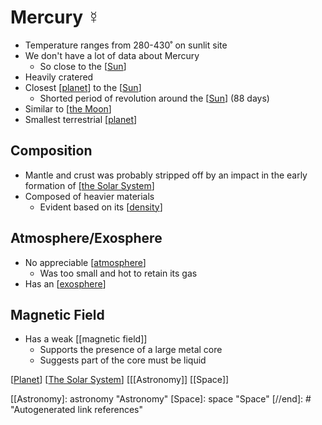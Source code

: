 # Mercury ☿

- Temperature ranges from 280-430˚ on sunlit site
- We don't have a lot of data about Mercury
  - So close to the [[Sun]]
- Heavily cratered
- Closest [[planet]] to the [[Sun]]
  - Shorted period of revolution around the [[Sun]] (88 days)
- Similar to [[the Moon]]
- Smallest terrestrial [[planet]]

## Composition

- Mantle and crust was probably stripped off by an impact in the early formation of [[the Solar System]]
- Composed of heavier materials
  - Evident based on its [[density]]

## Atmosphere/Exosphere

- No appreciable [[atmosphere]]
  - Was too small and hot to retain its gas
- Has an [[exosphere]]

## Magnetic Field

- Has a weak [[magnetic field]]
  - Supports the presence of a large metal core
  - Suggests part of the core must be liquid

[[Planet]] [[The Solar System]] [[[Astronomy]] [[Space]]

[//begin]: # "Autogenerated link references for markdown compatibility"
[Sun]: sun "Sun"
[planet]: planet "Planet"
[Sun]: sun "Sun"
[Sun]: sun "Sun"
[the Moon]: the-moon "The Moon"
[planet]: planet "Planet"
[the Solar System]: the-solar-system "The Solar System"
[density]: density "Density"
[atmosphere]: atmosphere "Atmosphere"
[exosphere]: exosphere "Exosphere"
[Planet]: planet "Planet"
[The Solar System]: the-solar-system "The Solar System"
[[Astronomy]: astronomy "Astronomy"
[Space]: space "Space"
[//end]: # "Autogenerated link references"